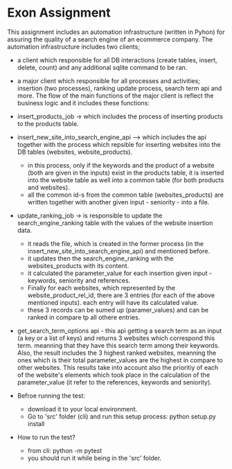 
# Exon Assignment

This assignment includes an automation infrastructure (written in Pyhon) for assuring the quality of a search engine of an ecommerce company.
The automation infrastructure includes two clients;
- a client which responsible for all DB interactions (create tables, insert, delete, count) and any additional sqlite command to be ran.
- a major client which responsible for all processes and activities; insertion (two processes), ranking update process, search term api and more.
The flow of the main functions of the major client is reflect the business logic and it includes these functions:
- insert_products_job -> which includes the process of inserting products to the products table.
- insert_new_site_into_search_engine_api --> which includes the api together with the process which repsible for inserting websites into the DB
  tables (websites, website_products).
   - in this process, only if the keywords and the product of a website (both are given in the inputs) exist in the products table, it is inserted
     into the website table as well into a common table (for both products and websites).
  * all the common id-s from the common table (websites_products) are written together with another given input - seniority - into a file.
- update_ranking_job -> is responsible to update the search_engine_ranking table with the values of the website insertion data.
    - it reads the file, which is created in the former process (in the insert_new_site_into_search_engine_api)  and mentioned before.
    - it updates then the search_engine_ranking with the websites_products with its content.
    - it calculated the parameter_value for each insertion given input - keywords, seniority and references.
    - Finally for each websites, which represented by the website_product_rel_id, there are 3 entries (for each of the above mentioned inputs).
      each entry will have its calculated value.
    - these 3 records can be sumed up (paramer_values) and can be ranked in compare tp all othere entries.
- get_search_term_options api - this api getting a search term as an input (a key or a list of keys) and returns 3 websites which correspond this
  term. meanning that they have this search term among their keywords.
  Also, the result includes the 3 highest ranked websites, meanning the ones which is their total parameter_values are the highest in compare to
  other websites. This results take into account also the prioritiy of each of the website's elements which took place in the calculation of the
  parameter_value (it refer to the references, keywords and seniority).
  
- Befroe running the test:
  - download it to your local environment.
  -  Go to 'src' folder (cli) and run this setup process: python setup.py install

- How to run the test?  
  - from cli: python -m pytest
  - you should run it while being in the 'src' folder.


  
